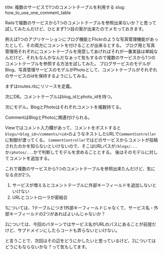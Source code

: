 title: 複数のサービスで1つのコメントテーブルを利用する
slug: how_to_use_one_comment_table

Railsで複数のサービスから1つのコメントテーブルを参照出来ないか？と思って試してみたんだけど、ひとまず1つ目の案が出来たのでメモっておきます。

例えば1つのアプリケーションにブログ機能とFlickrのような写真管理機能があったとして、その両方にコメントを付けることが出来るとする。 ブログ用と写真管理用それぞれにコメントテーブルを用意してあげればそれが一番実装は単純なんだけど、それもなんかなんだなぁって気もするので複数のサービスから1つのコメントテーブルを参照する方法を試してみた。 ブログサービスのモデルがBlog、写真管理サービスのモデルがPhotoとして、コメントテーブルがそれぞれのサービスのidを保持するようにしてみる。

まずはroutes.rbにリソースを定義。
<script src="https://gist.github.com/1502056.js?file=routes.rb"></script>

次にDB。コメントテーブルはblog_idとphoto_idを持つ。
<script src="https://gist.github.com/1502056.js?file=schema.rb"></script>

次にモデル。BlogとPhotoはそれぞれコメントを複数持てる。
<script src="https://gist.github.com/1502056.js?file=blog.rb"></script>
<script src="https://gist.github.com/1502056.js?file=photo.rb"></script>

CommentはBlogとPhotoに関連付けられる。
<script src="https://gist.github.com/1502056.js?file=comment.rb"></script>

Viewではコメント入力欄があって、コメントをポストすると`blogs/<blog_id>/comments/<id>`のようなネストしたURLで`CommentController`に制御が渡ってくる。 `CommentController`ではどのサービスからコメントが投稿されたのかを知らないといけないので、そこはURLパスが`/blogs/...`か`/photos/...`かで判断してモデルを求めることとする。 後はそのモデルに対してコメントを追加する。
<script src="https://gist.github.com/1502056.js?file=comments_controller.rb"></script>

これで複数のサービスから1つのコメントテーブルを参照出来たんだけど、気になる点が2つ。

1. サービスが増えるとコメントテーブルに外部キーフィールドを追加しないといけない
2. URLとコントローラが密結合

1については、1テーブルにつき1外部キーフィールドじゃなくて、サービス名・外部キーフィールドの2つがあればよいんじゃないか？

2については、今回のパターンではサービス名がURLのパスにあることが前提だけど、サブドメインにしたらコードも弄らないといけない。

と言うことで、次回はその辺をどうにかしたいと思っているけど、2についてはどうにもならないかな？って気もしてます。
